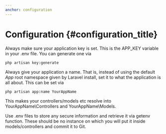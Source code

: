 ```yaml
---
anchor: configuration
---
```


# Configuration {#configuration_title}

Always make sure your application key is set. This is the APP_KEY variable in your .env file. You can generate one via 

```
php artisan key:generate
```


Always give your application a name. That is, instead of using the default _App_ root namespace given by Laravel install, set it to what the application is all about. This can be set via 

```
php artisan app:name YourAppName
```

This makes your controllers/models etc resolve into YourAppName\Controllers and YourAppName\Models.

Use .env files to store any secure information and retrieve it via getenv function. These should be no instance on which you will put it inside models/controllers and commit it to Git.